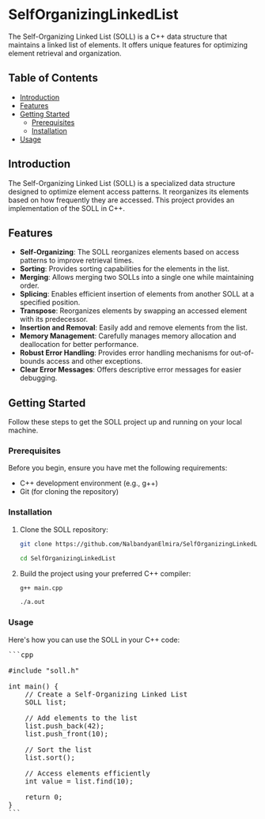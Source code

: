 # SelfOrganizingLinkedList

The Self-Organizing Linked List (SOLL) is a C++ data structure that maintains a linked list of elements. It offers unique features for optimizing element retrieval and organization.

## Table of Contents

- [Introduction](#introduction)
- [Features](#features)
- [Getting Started](#getting-started)
  - [Prerequisites](#prerequisites)
  - [Installation](#installation)
- [Usage](#usage)

## Introduction

The Self-Organizing Linked List (SOLL) is a specialized data structure designed to optimize element access patterns. It reorganizes its elements based on how frequently they are accessed. This project provides an implementation of the SOLL in C++.

## Features

- **Self-Organizing**: The SOLL reorganizes elements based on access patterns to improve retrieval times.
- **Sorting**: Provides sorting capabilities for the elements in the list.
- **Merging**: Allows merging two SOLLs into a single one while maintaining order.
- **Splicing**: Enables efficient insertion of elements from another SOLL at a specified position.
- **Transpose**: Reorganizes elements by swapping an accessed element with its predecessor.
- **Insertion and Removal**: Easily add and remove elements from the list.
- **Memory Management**: Carefully manages memory allocation and deallocation for better performance.
- **Robust Error Handling**: Provides error handling mechanisms for out-of-bounds access and other exceptions.
- **Clear Error Messages**: Offers descriptive error messages for easier debugging.

## Getting Started

Follow these steps to get the SOLL project up and running on your local machine.

### Prerequisites

Before you begin, ensure you have met the following requirements:

- C++ development environment (e.g., g++)
- Git (for cloning the repository)

### Installation

1. Clone the SOLL repository:

   ```bash
   git clone https://github.com/NalbandyanElmira/SelfOrganizingLinkedList.git
   ```
   ```bash
   cd SelfOrganizingLinkedList
   ```
2. Build the project using your preferred C++ compiler:
   ```bash
   g++ main.cpp
   ```
   ```bash
   ./a.out
   ```

### Usage
Here's how you can use the SOLL in your C++ code:
<pre>
```cpp

#include "soll.h"

int main() {
    // Create a Self-Organizing Linked List
    SOLL<int> list;

    // Add elements to the list
    list.push_back(42);
    list.push_front(10);

    // Sort the list
    list.sort();

    // Access elements efficiently
    int value = list.find(10);

    return 0;
}
```
</pre>

